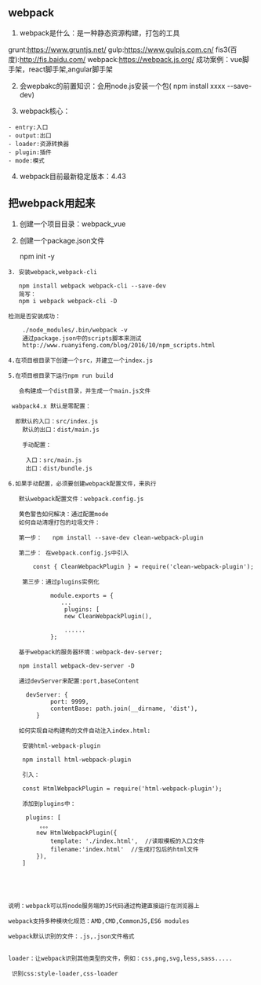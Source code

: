 ## webpack

   1. webpack是什么：是一种静态资源构建，打包的工具

   grunt:https://www.gruntjs.net/
   gulp:https://www.gulpjs.com.cn/
   fis3(百度):http://fis.baidu.com/
   webpack:https://webpack.js.org/   成功案例：vue脚手架，react脚手架,angular脚手架


  2. 会wepbakc的前置知识：会用node.js安装一个包( npm install xxxx --save-dev)

  3. webpack核心：

    - entry:入口
    - output:出口
    - loader:资源转换器
    - plugin:插件
    - mode:模式
  4. webpack目前最新稳定版本：4.43

## 把webpack用起来

   1. 创建一个项目目录：webpack_vue
   2. 创建一个package.json文件
    
       npm init -y

    3. 安装webpack,webpack-cli

       npm install webpack webpack-cli --save-dev
       简写：
       npm i webpack webpack-cli -D

    检测是否安装成功：

        ./node_modules/.bin/webpack -v
        通过package.json中的scripts脚本来测试   
        http://www.ruanyifeng.com/blog/2016/10/npm_scripts.html

    4.在项目根目录下创建一个src，并建立一个index.js

    5.在项目根目录下运行npm run build

       会构建成一个dist目录，并生成一个main.js文件

     wabpack4.x 默认是零配置：

      即默认的入口：src/index.js
        默认的出口：dist/main.js

        手动配置：

         入口：src/main.js
         出口：dist/bundle.js

    6.如果手动配置，必须要创建webpack配置文件，来执行

       默认webpack配置文件：webpack.config.js

       黄色警告如何解决：通过配置mode
       如何自动清理打包的垃圾文件：

       第一步：   npm install --save-dev clean-webpack-plugin

       第二步： 在webpack.config.js中引入

           const { CleanWebpackPlugin } = require('clean-webpack-plugin');

        第三步：通过plugins实例化

                module.exports = {
                   ...
                    plugins: [
                    new CleanWebpackPlugin(),
            
                    ......
                };

       基于webpack的服务器环境：webpack-dev-server;

       npm install webpack-dev-server -D

       通过devServer来配置:port,baseContent

         devServer: {
                port: 9999,
                contentBase: path.join(__dirname, 'dist'),
            }

       如何实现自动构建构的文件自动注入index.html:

        安装html-webpack-plugin

        npm install html-webpack-plugin

        引入：

        const HtmlWebpackPlugin = require('html-webpack-plugin');

        添加到plugins中：

         plugins: [
             。。。
            new HtmlWebpackPlugin({
                template: './index.html',  //读取模板的入口文件
                filename:'index.html'  //生成打包后的html文件
            }),
        ]
            

    
     

    说明：webpack可以将node服务端的JS代码通过构建直接运行在浏览器上

    webpack支持多种模块化规范：AMD,CMD,CommonJS,ES6 modules

    webpack默认识别的文件：.js,.json文件格式


    loader：让webpack识别其他类型的文件，例如：css,png,svg,less,sass.....

     识别css:style-loader,css-loader










  

   

